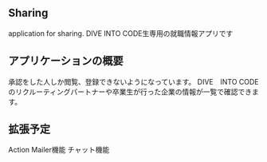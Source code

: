 ## Sharing
application for sharing.
DIVE INTO CODE生専用の就職情報アプリです
## アプリケーションの概要
承認をした人しか閲覧、登録できないようになっています。
DIVE　INTO CODEのリクルーティングパートナーや卒業生が行った企業の情報が一覧で確認できます。
## 拡張予定
Action Mailer機能
チャット機能
